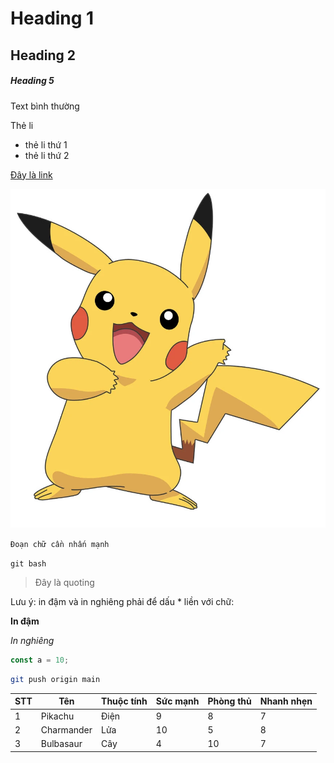 # Heading 1

## Heading 2

##### Heading 5

Text bình thường

Thẻ li

- thẻ li thứ 1
- thẻ li thứ 2

[Đây là link](google.com)

![Anh pikachu](Pikachu.webp)

`Đoạn chữ cần nhấn mạnh`

`git bash`

> Đây là quoting

Lưu ý: in đậm và in nghiêng phải để dấu \* liền với chữ:

**In đậm**

_In nghiêng_

```js
const a = 10;
```

```bash
git push origin main
```

| STT | Tên        | Thuộc tính | Sức mạnh | Phòng thủ | Nhanh nhẹn |
| --- | ---------- | ---------- | -------- | --------- | ---------- |
| 1   | Pikachu    | Điện       | 9        | 8         | 7          |
| 2   | Charmander | Lửa        | 10       | 5         | 8          |
| 3   | Bulbasaur  | Cây        | 4        | 10        | 7          |
